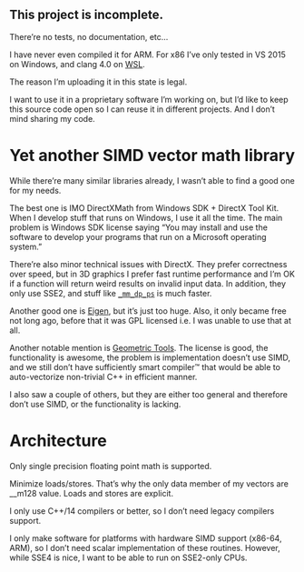 ## This project is incomplete.There’re no tests, no documentation, etc…I have never even compiled it for ARM. For x86 I’ve only tested in VS 2015 on Windows, and clang 4.0 on [WSL](https://en.wikipedia.org/wiki/Windows_Subsystem_for_Linux).The reason I’m uploading it in this state is legal.I want to use it in a proprietary software I’m working on, but I’d like to keep this source code open so I can reuse it in different projects. And I don’t mind sharing my code.# Yet another SIMD vector math libraryWhile there’re many similar libraries already, I wasn’t able to find a good one for my needs.The best one is IMO DirectXMath from Windows SDK + DirectX Tool Kit. When I develop stuff that runs on Windows, I use it all the time. The main problem is Windows SDK license saying “You may install and use the software to develop your programs that run on a Microsoft operating system.”There’re also minor technical issues with DirectX. They prefer correctness over speed, but in 3D graphics I prefer fast runtime performance and I’m OK if a function will return weird results on invalid input data. In addition, they only use SSE2, and stuff like [`_mm_dp_ps`](https://msdn.microsoft.com/en-us/library/bb514054(v=vs.120).aspx) is much faster.Another good one is [Eigen](http://eigen.tuxfamily.org/index.php?title=Main_Page), but it’s just too huge. Also, it only became free not long ago, before that it was GPL licensed i.e. I was unable to use that at all.Another notable mention is [Geometric Tools](https://geometrictools.com/). The license is good, the functionality is awesome, the problem is implementation doesn’t use SIMD, and we still don’t have sufficiently smart compiler™ that would be able to auto-vectorize non-trivial C++ in efficient manner.I also saw a couple of others, but they are either too general and therefore don’t use SIMD, or the functionality is lacking.# ArchitectureOnly single precision floating point math is supported.Minimize loads/stores. That’s why the only data member of my vectors are __m128 value. Loads and stores are explicit.I only use C++/14 compilers or better, so I don’t need legacy compilers support.I only make software for platforms with hardware SIMD support (x86-64, ARM), so I don’t need scalar implementation of these routines. However, while SSE4 is nice, I want to be able to run on SSE2-only CPUs.